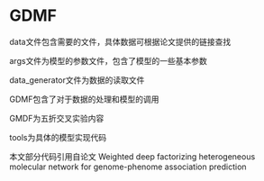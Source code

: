 # GDMF
data文件包含需要的文件，具体数据可根据论文提供的链接查找

args文件为模型的参数文件，包含了模型的一些基本参数

data_generator文件为数据的读取文件

GDMF包含了对于数据的处理和模型的调用

GMDF为五折交叉实验内容

tools为具体的模型实现代码

本文部分代码引用自论文
Weighted deep factorizing heterogeneous molecular network for genome-phenome association prediction
